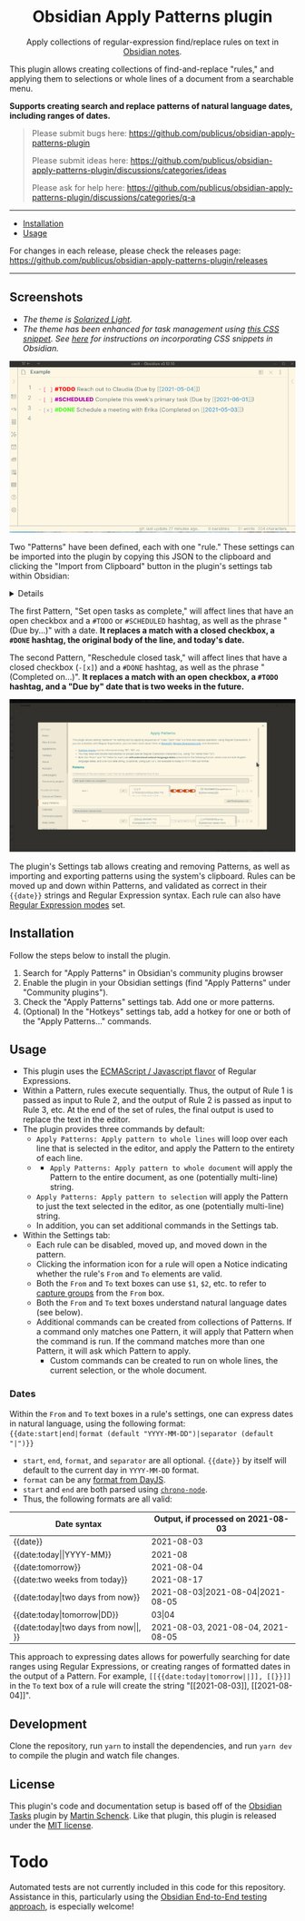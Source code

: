 <h1 align="center">Obsidian Apply Patterns plugin</h1>

<p align="center">Apply collections of regular-expression find/replace rules on text in <a href="https://obsidian.md/">Obsidian notes</a>.</p>

This plugin allows creating collections of find-and-replace "rules," and applying them to selections or whole lines of a document from a searchable menu.

**Supports creating search and replace patterns of natural language dates, including ranges of dates.**

> Please submit bugs here: https://github.com/publicus/obsidian-apply-patterns-plugin
>
> Please submit ideas here: https://github.com/publicus/obsidian-apply-patterns-plugin/discussions/categories/ideas
>
> Please ask for help here: https://github.com/publicus/obsidian-apply-patterns-plugin/discussions/categories/q-a

---

<ul>
    <li><a href="#installation">Installation</a></li>
    <li><a href="#usage">Usage</a></li>
</ul>

For changes in each release, please check the releases page: https://github.com/publicus/obsidian-apply-patterns-plugin/releases

---

## Screenshots

- *The theme is [Solarized Light](https://github.com/Slowbad/obsidian-solarized).*
- *The theme has been enhanced for task management using [this CSS snippet](https://gist.github.com/publicus/30f289deb911cc8f8645c946e42f13a6). See [here](https://help.obsidian.md/Advanced+topics/Customizing+CSS) for instructions on incorporating CSS snippets in Obsidian.*

![Example Usage for Task management](docs/img/example-task-management.gif)

Two "Patterns" have been defined, each with one "rule." These settings can be imported into the plugin by copying this JSON to the clipboard and clicking the "Import from Clipboard" button in the plugin's settings tab within Obsidian:

<details>

```json
[
  {
    "name": "Set open tasks as complete",
    "done": false,
    "rules": [
      {
        "from": "- \\[ \\] #(?:TODO|SCHEDULED)(.*?)\\(Due by \\[\\[(\\d{4}-\\d{2}-\\d{2})\\]\\]\\)",
        "to": "- [X] #DONE$1(Completed on [[{{date:today}}]])",
        "caseInsensitive": true,
        "global": false,
        "sticky": false,
        "multiline": false,
        "disabled": false
      }
    ]
  },
  {
    "name": "Reschedule closed task",
    "done": false,
    "rules": [
      {
        "from": "- \\[[Xx]\\] #DONE(.*?)\\(Completed on (.*?)\\)",
        "to": "- [ ] #TODO$1(Due by [[{{date:two weeks from today}}]])",
        "caseInsensitive": false,
        "global": false,
        "multiline": false,
        "sticky": false
      }
    ]
  }
]
```
</details>


The first Pattern, "Set open tasks as complete," will affect lines that have an open checkbox and a `#TODO` or `#SCHEDULED` hashtag, as well as the phrase "(Due by...)" with a date. **It replaces a match with a closed checkbox, a `#DONE` hashtag, the original body of the line, and today's date.**

The second Pattern, "Reschedule closed task," will affect lines that have a closed checkbox (`-[x]`) and a `#DONE` hashtag, as well as the phrase "(Completed on...)". **It replaces a match with an open checkbox, a `#TODO` hashtag, and a "Due by" date that is two weeks in the future.**

![Add, move, delete, and validate rules](docs/img/settings-add-remove-validate.gif)

The plugin's Settings tab allows creating and removing Patterns, as well as importing and exporting patterns using the system's clipboard. Rules can be moved up and down within Patterns, and validated as correct in their `{{date}}` strings and Regular Expression syntax. Each rule can also have [Regular Expression modes](https://www.regular-expressions.info/refmodifiers.html) set.

## Installation

Follow the steps below to install the plugin.

1. Search for "Apply Patterns" in Obsidian's community plugins browser
2. Enable the plugin in your Obsidian settings (find "Apply Patterns" under "Community plugins").
3. Check the "Apply Patterns" settings tab. Add one or more patterns.
4. (Optional) In the "Hotkeys" settings tab, add a hotkey for one or both of the "Apply Patterns..." commands.

## Usage

- This plugin uses the [ECMAScript / Javascript flavor](https://www.regular-expressions.info/javascript.html) of Regular Expressions.
- Within a Pattern, rules execute sequentially. Thus, the output of Rule 1 is passed as input to Rule 2, and the output of Rule 2 is passed as input to Rule 3, etc. At the end of the set of rules, the final output is used to replace the text in the editor.
- The plugin provides three commands by default:
    - `Apply Patterns: Apply pattern to whole lines` will loop over each line that is selected in the editor, and apply the Pattern to the entirety of each line.
    - - `Apply Patterns: Apply pattern to whole document` will apply the Pattern to the entire document, as one (potentially multi-line) string.
    - `Apply Patterns: Apply pattern to selection` will apply the Pattern to just the text selected in the editor, as one (potentially multi-line) string.
    - In addition, you can set additional commands in the Settings tab.
- Within the Settings tab:
    - Each rule can be disabled, moved up, and moved down in the pattern.
    - Clicking the information icon for a rule will open a Notice indicating whether the rule's `From` and `To` elements are valid.
    - Both the `From` and `To` text boxes can use `$1`, `$2`, etc. to refer to [capture groups](https://www.regular-expressions.info/refcapture.html) from the `From` box.
    - Both the `From` and `To` text boxes understand natural language dates (see below).
    - Additional commands can be created from collections of Patterns. If a command only matches one Pattern, it will apply that Pattern when the command is run. If the command matches more than one Pattern, it will ask which Pattern to apply.
      - Custom commands can be created to run on whole lines, the current selection, or the whole document.

### Dates

Within the `From` and `To` text boxes in a rule's settings, one can express dates in natural language, using the following format:  
`{{date:start|end|format (default "YYYY-MM-DD")|separator (default "|")}}`

- `start`, `end`, `format`, and `separator` are all optional. `{{date}}` by itself will default to the current day in `YYYY-MM-DD` format.
- `format` can be any [format from DayJS](https://day.js.org/docs/en/parse/string-format#list-of-all-available-parsing-tokens).
- `start` and `end` are both parsed using [`chrono-node`](https://github.com/wanasit/chrono).
- Thus, the following formats are all valid:

| Date syntax                       | Output, if processed on 2021-08-03 |
| --------------------------------- | ---------------------------------- |
| {{date}}                          | 2021-08-03                         |
| {{date:today\|\|YYYY-MM}}         | 2021-08                            |
| {{date:tomorrow}}                 | 2021-08-04                         |
| {{date:two weeks from today}}     | 2021-08-17                         |
| {{date:today\|two days from now}} | 2021-08-03\|2021-08-04\|2021-08-05 |
| {{date:today\|tomorrow\|DD}}                                              |03\|04|
| {{date:today\|two days from now\|\|, }}                                         |2021-08-03, 2021-08-04, 2021-08-05|

This approach to expressing dates allows for powerfully searching for date ranges using Regular Expressions, or creating ranges of formatted dates in the output of a Pattern. For example, `[[{{date:today|tomorrow||]], [[}}]]` in the `To` text box of a rule will create the string "\[\[2021-08-03\]\], \[\[2021-08-04\]\]".

## Development
Clone the repository, run `yarn` to install the dependencies, and run `yarn dev` to compile the plugin and watch file changes.

## License

This plugin's code and documentation setup is based off of the [Obsidian Tasks](https://github.com/schemar/obsidian-tasks) plugin by [Martin Schenck](https://github.com/schemar). Like that plugin, this plugin is released under the [MIT license](./LICENSE).

# Todo

Automated tests are not currently included in this code for this repository. Assistance in this, particularly using the [Obsidian End-to-End testing approach](https://github.com/trashhalo/obsidian-plugin-e2e-test), is especially welcome!
